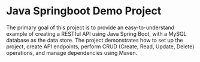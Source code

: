 # Java Springboot Demo Project

The primary goal of this project is to provide an easy-to-understand example of creating a RESTful API using Java Spring Boot, with a MySQL database as the data store. The project demonstrates how to set up the project, create API endpoints, perform CRUD (Create, Read, Update, Delete) operations, and manage dependencies using Maven.
